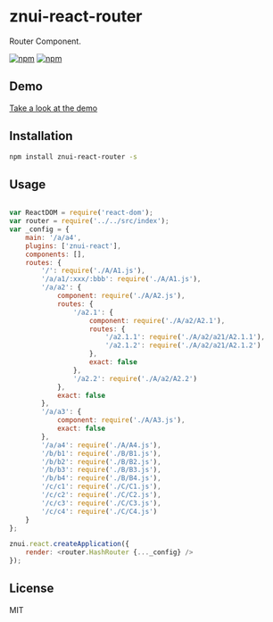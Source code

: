 # znui-react-router
Router Component.

[![npm](https://img.shields.io/npm/v/znui-react-router.svg)](https://www.npmjs.com/package/znui-react-router)
[![npm](https://img.shields.io/npm/dm/znui-react-router.svg)](https://www.npmjs.com/package/znui-react-router)

## Demo

[Take a look at the demo](https://znui.github.io/znui-react-router/example/www/index.html)

## Installation

```bash
npm install znui-react-router -s
```

## Usage

```javascript

var ReactDOM = require('react-dom');
var router = require('../../src/index');
var _config = {
    main: '/a/a4',
    plugins: ['znui-react'],
    components: [],
    routes: {
        '/': require('./A/A1.js'),
        '/a/a1/:xxx/:bbb': require('./A/A1.js'),
        '/a/a2': {
            component: require('./A/A2.js'),
            routes: {
                '/a2.1': {
                    component: require('./A/a2/A2.1'),
                    routes: {
                        '/a2.1.1': require('./A/a2/a21/A2.1.1'),
                        '/a2.1.2': require('./A/a2/a21/A2.1.2')
                    },
                    exact: false
                },
                '/a2.2': require('./A/a2/A2.2')
            },
            exact: false
        },
        '/a/a3': {
            component: require('./A/A3.js'),
            exact: false
        },
        '/a/a4': require('./A/A4.js'),
        '/b/b1': require('./B/B1.js'),
        '/b/b2': require('./B/B2.js'),
        '/b/b3': require('./B/B3.js'),
        '/b/b4': require('./B/B4.js'),
        '/c/c1': require('./C/C1.js'),
        '/c/c2': require('./C/C2.js'),
        '/c/c3': require('./C/C3.js'),
        '/c/c4': require('./C/C4.js')
    }
};

znui.react.createApplication({
    render: <router.HashRouter {..._config} />
});

```

## License

MIT